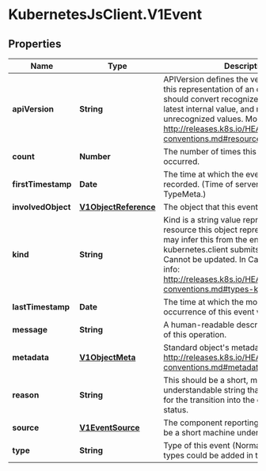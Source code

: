 # KubernetesJsClient.V1Event

## Properties
Name | Type | Description | Notes
------------ | ------------- | ------------- | -------------
**apiVersion** | **String** | APIVersion defines the versioned schema of this representation of an object. Servers should convert recognized schemas to the latest internal value, and may reject unrecognized values. More info: http://releases.k8s.io/HEAD/docs/devel/api-conventions.md#resources | [optional] 
**count** | **Number** | The number of times this event has occurred. | [optional] 
**firstTimestamp** | **Date** | The time at which the event was first recorded. (Time of server receipt is in TypeMeta.) | [optional] 
**involvedObject** | [**V1ObjectReference**](V1ObjectReference.md) | The object that this event is about. | 
**kind** | **String** | Kind is a string value representing the REST resource this object represents. Servers may infer this from the endpoint the kubernetes.client submits requests to. Cannot be updated. In CamelCase. More info: http://releases.k8s.io/HEAD/docs/devel/api-conventions.md#types-kinds | [optional] 
**lastTimestamp** | **Date** | The time at which the most recent occurrence of this event was recorded. | [optional] 
**message** | **String** | A human-readable description of the status of this operation. | [optional] 
**metadata** | [**V1ObjectMeta**](V1ObjectMeta.md) | Standard object&#39;s metadata. More info: http://releases.k8s.io/HEAD/docs/devel/api-conventions.md#metadata | 
**reason** | **String** | This should be a short, machine understandable string that gives the reason for the transition into the object&#39;s current status. | [optional] 
**source** | [**V1EventSource**](V1EventSource.md) | The component reporting this event. Should be a short machine understandable string. | [optional] 
**type** | **String** | Type of this event (Normal, Warning), new types could be added in the future | [optional] 


